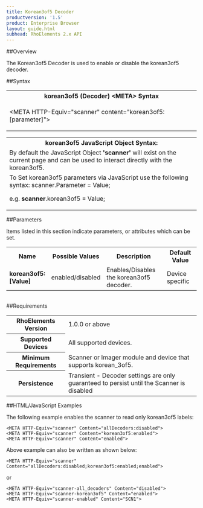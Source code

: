 ```yaml
---
title: Korean3of5 Decoder
productversion: '1.5'
product: Enterprise Browser
layout: guide.html
subhead: RhoElements 2.x API
---
```


##Overview

The Korean3of5 Decoder is used to enable or disable the korean3of5 decoder.

##Syntax

<table class="re-table"><tr><th class="tableHeading">korean3of5 (Decoder) &lt;META&gt; Syntax
</th></tr><tr><td class="clsSyntaxCells clsOddRow"><p>&lt;META HTTP-Equiv="scanner" content="korean3of5:[parameter]"&gt;</p></td></tr></table>
<table class="re-table"><tr><th class="tableHeading">korean3of5 JavaScript Object Syntax:</th></tr><tr><td class="clsSyntaxCells clsOddRow">
By default the JavaScript Object <b>'scanner'</b> will exist on the current page and can be used to interact directly with the korean3of5.
</td></tr><tr><td class="clsSyntaxCells clsEvenRow">
To Set korean3of5 parameters via JavaScript use the following syntax: scanner.Parameter = Value;
<P />e.g. <b>scanner</b>.korean3of5 = Value;
</td></tr></table>

##Parameters


Items listed in this section indicate parameters, or attributes which can be set.
<table class="re-table"><col width="20%" /><col width="20%" /><col width="38%" /><col width="22%" /><tr><th class="tableHeading">Name</th><th class="tableHeading">Possible Values</th><th class="tableHeading">Description</th><th class="tableHeading">Default Value</th></tr><tr><td class="clsSyntaxCells clsOddRow"><b>korean3of5:[Value]
</b></td><td class="clsSyntaxCells clsOddRow">enabled/disabled</td><td class="clsSyntaxCells clsOddRow">Enables/Disables the korean3of5 decoder.</td><td class="clsSyntaxCells clsOddRow">Device specific</td></tr></table>
<table class="re-table"><col width="78%" /><col width="8%" /><col width="1%" /><col width="5%" /><col width="1%" /><col width="5%" /><col width="2%" /></table>





##Requirements

<table class="re-table"><tr><th class="tableHeading">RhoElements Version</th><td class="clsSyntaxCell clsEvenRow">1.0.0 or above
</td></tr><tr><th class="tableHeading">Supported Devices</th><td class="clsSyntaxCell clsOddRow">All supported devices.</td></tr><tr><th class="tableHeading">Minimum Requirements</th><td class="clsSyntaxCell clsOddRow">Scanner or Imager module and device that supports korean_3of5.</td></tr><tr><th class="tableHeading">Persistence</th><td class="clsSyntaxCell clsEvenRow">Transient - Decoder settings are only guaranteed to persist until the Scanner is disabled</td></tr></table>


##HTML/JavaScript Examples

The following example enables the scanner to read only korean3of5 labels:

	<META HTTP-Equiv="scanner" Content="allDecoders:disabled">
	<META HTTP-Equiv="scanner" Content="korean3of5:enabled">
	<META HTTP-Equiv="scanner" Content="enabled">
	
Above example can also be written as shown below:

	<META HTTP-Equiv="scanner" Content="allDecoders:disabled;korean3of5:enabled;enabled">
	
or

	<META HTTP-Equiv="scanner-all_decoders" Content="disabled">
	<META HTTP-Equiv="scanner-korean3of5" Content="enabled">
	<META HTTP-Equiv="scanner-enabled" Content="SCN1">
	





